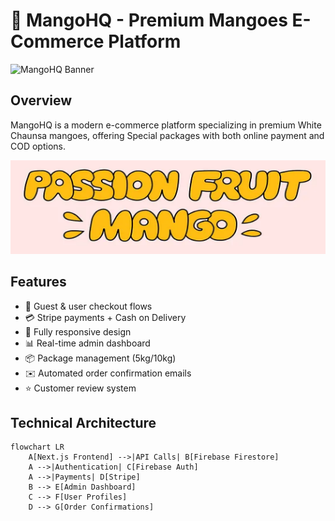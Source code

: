 
# 🥭 MangoHQ - Premium Mangoes E-Commerce Platform

![MangoHQ Banner](https://images.unsplash.com/photo-1603569283847-aa295f0d016a?ixlib=rb-4.0.3&ixid=M3wxMjA3fDB8MHxwaG90by1wYWdlfHx8fGVufDB8fHx8fA%3D%3D&auto=format&fit=crop&w=1400&q=80)

##  Overview
MangoHQ is a modern e-commerce platform specializing in premium White Chaunsa mangoes, offering Special packages with both online payment and COD options.

 <img src="/images/mango.png" alt="Mango Screenshot" width="800" height="150">

##  Features
- 🛒 Guest & user checkout flows
- 💳 Stripe payments + Cash on Delivery
- 📱 Fully responsive design
- 📊 Real-time admin dashboard
- 📦 Package management (5kg/10kg)
- ✉️ Automated order confirmation emails
- ⭐ Customer review system

##  Technical Architecture

```mermaid
flowchart LR
    A[Next.js Frontend] -->|API Calls| B[Firebase Firestore]
    A -->|Authentication| C[Firebase Auth]
    A -->|Payments| D[Stripe]
    B --> E[Admin Dashboard]
    C --> F[User Profiles]
    D --> G[Order Confirmations]